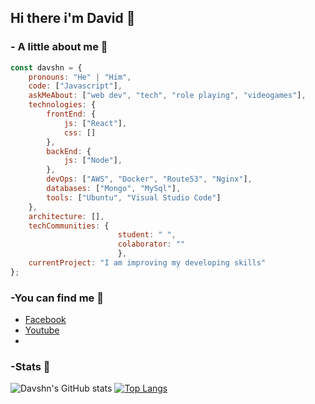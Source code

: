 ## Hi there i'm David 👋


### - A little about me 🤔
```javascript
const davshn = {
    pronouns: "He" | "Him",
    code: ["Javascript"],
    askMeAbout: ["web dev", "tech", "role playing", "videogames"],
    technologies: {
        frontEnd: {
            js: ["React"],
            css: []
        },
        backEnd: {
            js: ["Node"],
        },
        devOps: ["AWS", "Docker", "Route53", "Nginx"],
        databases: ["Mongo", "MySql"],
        tools: ["Ubuntu", "Visual Studio Code"]
    },
    architecture: [],
    techCommunities: {
                        student: " ",
                        colaborator: ""
                        },
    currentProject: "I am improving my developing skills"
};
```
### -You can find me :satellite:
- [Facebook](https://www.facebook.com/david.figueroa.184)
- [Youtube](https://www.youtube.com/user/davshn/)
- 
### -Stats :battery:

![Davshn's GitHub stats](https://github-readme-stats.vercel.app/api?username=davshn&theme=github_dark&show_icons=true)
[![Top Langs](https://github-readme-stats.vercel.app/api/top-langs/?username=davshn)](https://github.com/davshn)



<!--


**davshn/davshn** is a ✨ _special_ ✨ repository because its `README.md` (this file) appears on your GitHub profile.

Here are some ideas to get you started:

- 🔭 I’m currently working on ...
- 🌱 I’m currently learning ...
- 👯 I’m looking to collaborate on ...
- 🤔 I’m looking for help with ...
- 💬 Ask me about ...
- 😄 Pronouns: ...
- ⚡ Fun fact: ...
-->
